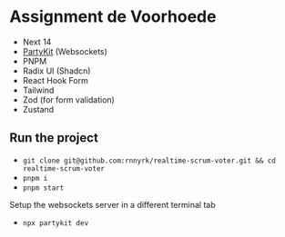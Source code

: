 # Assignment de Voorhoede

- Next 14
- [PartyKit](https://www.partykit.io/) (Websockets)
- PNPM
- Radix UI (Shadcn)
- React Hook Form
- Tailwind
- Zod (for form validation)
- Zustand

## Run the project

- `git clone git@github.com:rnnyrk/realtime-scrum-voter.git && cd realtime-scrum-voter`
- `pnpm i`
- `pnpm start`

Setup the websockets server in a different terminal tab

- `npx partykit dev`
